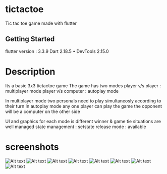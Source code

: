 # tictactoe

Tic tac toe game made with flutter

## Getting Started

flutter version : 3.3.9
Dart 2.18.5 • DevTools 2.15.0


# Description

Its a basic 3x3 tictactoe game
The game has two modes
player v/s player : multiplayer mode
player v/s computer : autoplay mode

In multiplayer mode two personals need to play simultaneosly according to their turn
In autoplay mode any one player can play the game the opponent will be a computer on the other side

UI and graphics for each mode is different
winner & game tie situations are well managed
state management : setstate
release mode : available

# screenshots

![Alt text](https://drive.google.com/file/d/1JXJK_cqYdyaDFo1SEQYoHTKPPF6G2Hww/view?usp=sharing "multiplayer ui layout")
![Alt text](https://drive.google.com/file/d/1JWSNu5LB2UFfYbCXoXsDySMNcWHTcjcR/view?usp=sharing "v/s computer ui layout")
![Alt text](https://drive.google.com/file/d/1JTw_7gPBhkHS4gitpWR5aPai1H1g5HkO/view?usp=sharing "x won on multiplayer ui layout")
![Alt text](https://drive.google.com/file/d/1JQ3KWTr_JKiytkk3sqStP-Y1yC75ni76/view?usp=share_link "multiplayer playing ui layout")
![Alt text](https://drive.google.com/file/d/1JKx38UyegAEvcb6htVMdvTTAs6bj9lQj/view?usp=share_link "multiplayer game tie ui layout")
![Alt text](https://drive.google.com/file/d/1JNLt2csKv9Qsz26Ax_yzmWdTuzE3ogYz/view?usp=share_link "v/s computer x won ui layout")
![Alt text](https://drive.google.com/file/d/1JIXBlr-1ZpX1UHePHfZpuA2DHX7F0v_9/view?usp=share_link "v/s computer game tie ui layout")
![Alt text](https://drive.google.com/file/d/1JFD2av15w4HdOJSstjH4IIqn2ZtYUpG9/view?usp=share_link "game icon in phone")


